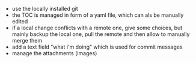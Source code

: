 - use the locally installed git
- the TOC is managed in form of a yaml file, which can als be manually edited
- if a local change conflicts with a remote one, give some choices, but mainly backup the local one, pull the remote and then allow to manually merge them
- add a text field "what i'm doing" which is used for commit messages
- manage the attachments (images)
